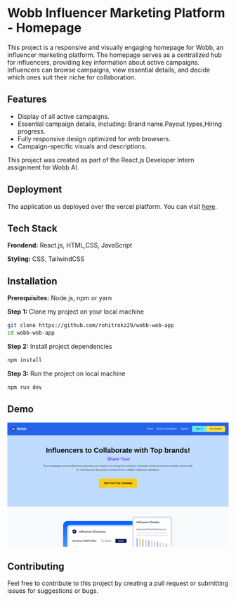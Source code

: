 
# Wobb Influencer Marketing Platform - Homepage 

This project is a responsive and visually engaging homepage for Wobb, an influencer marketing platform. The homepage serves as a centralized hub for influencers, providing key information about active campaigns. Influencers can browse campaigns, view essential details, and decide which ones suit their niche for collaboration.

## Features

- Display of all active campaigns.
- Essential campaign details, including: Brand name.Payout types,Hiring progress.
- Fully responsive design optimized for web browsers.
- Campaign-specific visuals and descriptions.

This project was created as part of the React.js Developer Intern assignment for Wobb AI.

## Deployment 
The application us deployed over the vercel platform. You can visit [here](https://wobbaiassignment.vercel.app/).

## Tech Stack

**Frondend:** React.js, HTML,CSS, JavaScript

**Styling:** CSS, TailwindCSS

## Installation

**Prerequisites:** Node.js, npm or yarn

**Step 1:** Clone my project on your local machine

```bash
git clone https://github.com/rohitrokz29/wobb-web-app
cd wobb-web-app
```

**Step 2:** Install project dependencies
```bash
npm install  
```

**Step 3:** Run the project on local machine
```bash
npm run dev  
```
    
## Demo
![alt text](https://github.com/rohitrokz29/wobb-web-app/blob/main/demo/demo.png)

## Contributing

Feel free to contribute to this project by creating a pull request or submitting issues for suggestions or bugs.

